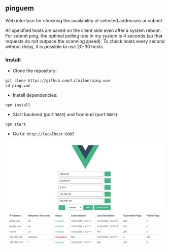 ## pinguem

Web interface for checking the availability of selected addresses or subnet.

All specified hosts are saved on the client side even after a system reboot. For subnet ping, the optimal polling rate in my system is 4 seconds (so that requests do not outpace the scanning speed). To check hosts every second without delay, it is possible to use 20-30 hosts.

### Install

- Clone the repository:

```shell
git clone https://github.com/Lifailon/ping.vue
cd ping.vue
```

- Install dependencies:

```shell
npm install
```

- Start backend (port `3005`) and frontend (port `8085`):

```shell
npm start
```

- Go to: `http://localhost:8085`

![example](/image/example.jpg)

